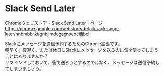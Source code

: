 # Slack Send Later

Chromeウェブストア - Slack Send Later・ページ  
https://chrome.google.com/webstore/detail/slack-send-later/nnbmbbhkagnhjimdegagnoebeijljbci

Slackにメッセージを送信予約するためのChrome拡張です。  
朝早く、夜遅く、または休日にSlackにメッセージを送るのに気を使ってしまうことはありませんか？  
リマインドしておいて、後で送ろうとするのではなく、メッセージは送信予約してしまいましょう。
